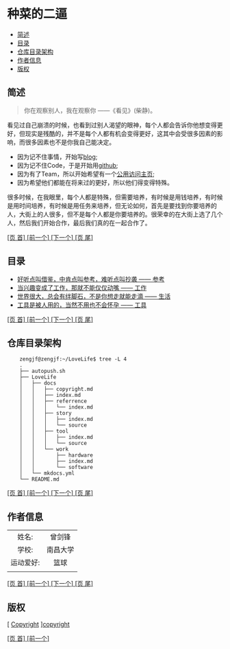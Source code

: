 # 种菜的二逼

  * [简述][1]
  * [目录][2]
  * [仓库目录架构][3]
  * [作者信息][4]
  * [版权][5]

## 简述

>你在观察别人，我在观察你 ——《看见》(柴静)。

看见过自己崩溃的时候，也看到过别人渴望的眼神，每个人都会告诉你他想变得更好，但现实是残酷的，并不是每个人都有机会变得更好，这其中会受很多因素的影响，而很多因素也不是你我自己能决定。

  * 因为记不住事情，开始写[blog][blog];  
  * 因为记不住Code，于是开始用[github][github];  
  * 因为有了Team，所以开始希望有一个[公用访问主页][aplexos];  
  * 因为希望他们都能在将来过的更好，所以他们得变得特殊。

很多时候，在我眼里，每个人都是特殊，但需要培养，有时候是用钱培养，有时候是用时间培养，有时候是用任务来培养，但无论如何，首先是要找到你要培养的人，大街上的人很多，但不是每个人都是你要培养的。很荣幸的在大街上选了几个人，然后我们开始合作，最后我们真的在一起合作了。

[ [页 首] ][0] [ [前一个] ][0] [ [下一个] ][2] [ [页 尾] ][5]

## 目录

  * [好听点叫借鉴，中肯点叫参考，难听点叫抄袭 —— 参考][referrence]
  * [当兴趣变成了工作，那就不能仅仅动嘴 —— 工作][work]
  * [世界很大，总会有绊脚石，不是你想走就能走滴 —— 生活][story]
  * [工具是被人用的，当然不用也不会怀孕 —— 工具][tool]

[ [页 首] ][0] [ [前一个] ][1] [ [下一个] ][3] [ [页 尾] ][5]

## 仓库目录架构

```
    zengjf@zengjf:~/LoveLife$ tree -L 4
    .
    ├── autopush.sh
    ├── LoveLife
    │   ├── docs
    │   │   ├── copyright.md
    │   │   ├── index.md
    │   │   ├── referrence
    │   │   │   └── index.md
    │   │   ├── story
    │   │   │   ├── index.md
    │   │   │   └── source
    │   │   ├── tool
    │   │   │   ├── index.md
    │   │   │   └── source
    │   │   └── work
    │   │       ├── hardware
    │   │       ├── index.md
    │   │       └── software
    │   └── mkdocs.yml
    └── README.md
```

[ [页 首] ][0] [ [前一个] ][2] [ [下一个] ][4] [ [页 尾] ][5]

## 作者信息

|             |               | 
|:-----------:|:-------------:| 
|  姓名:      |  曾剑锋       | 
|  学校:      |  南昌大学     |  
|  运动爱好:  |  篮球         |
|             |               |

[ [页 首] ][0] [ [前一个] ][3] [ [下一个] ][5] [ [页 尾] ][5]

## 版权

  [ [Copyright] ][copyright]

[ [页 首] ][0] [ [前一个] ][4] 

[0]: #user-content-种菜的二逼
[1]: #user-content-简述
[2]: #user-content-目录
[3]: #user-content-仓库目录架构
[4]: #user-content-作者信息
[5]: #user-content-版权

[blog]:       http://www.cnblogs.com/zengjfgit/ 
[github]:     https://github.com/AplexOS
[aplexos]:    https://www.aplexos.com

[referrence]: LoveLife/docs/referrence/index.md
[work]:       LoveLife/docs/work/index.md
[story]:      LoveLife/docs/story/index.md
[tool]:       LoveLife/docs/tool/index.md
[copyright]:  LoveLife/docs/copyright.md


